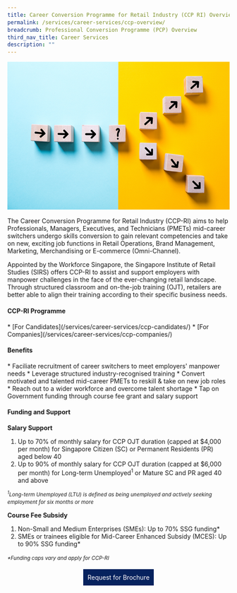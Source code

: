 ```yaml
---
title: Career Conversion Programme for Retail Industry (CCP RI) Overview
permalink: /services/career-services/ccp-overview/
breadcrumb: Professional Conversion Programme (PCP) Overview
third_nav_title: Career Services
description: ""
---
```

![Image for Career Conversion Programme for Retail Industry](/images/images-2021/Services-CareerServices-CCP-RI-Header-web.png)

<p>The Career Conversion Programme for Retail Industry (CCP-RI) aims to help Professionals,
Managers, Executives, and Technicians (PMETs) mid-career switchers undergo skills conversion to
gain relevant competencies and take on new, exciting job functions in Retail Operations, Brand
Management, Marketing, Merchandising or E-commerce (Omni-Channel).</p>

<p>Appointed by the Workforce Singapore, the Singapore Institute of Retail Studies (SIRS) offers CCP-RI
to assist and support employers with manpower challenges in the face of the ever-changing retail
landscape. Through structured classroom and on-the-job training (OJT), retailers are better able to
align their training according to their specific business needs.</p>

<h4>CCP-RI Programme</h4>
* [For Candidates](/services/career-services/ccp-candidates/)
* [For Companies](/services/career-services/ccp-companies/)
    

<h4>Benefits</h4>
* Faciliate recruitment of career switchers to meet employers' manpower needs
* Leverage structured industry-recognised training
* Convert motivated and talented mid-career PMETs to reskill &amp; take on new job roles
* Reach out to a wider workforce and overcome talent shortage
* Tap on Government funding through course fee grant and salary support

<h4>Funding and Support</h4>

<b>Salary Support</b>
<ol>
	<li>Up to 70% of monthly salary for CCP OJT duration (capped at $4,000 per month) for Singapore Citizen (SC) or Permanent Residents (PR) aged below 40</li>
	<li>Up to 90% of monthly salary for CCP OJT duration (capped at $6,000 per month) for Long-term Unemployed<sup>1</sup> or Mature SC and PR aged 40 and above</li>
	</ol>

<small><i><sup>1</sup>Long-term Unemployed (LTU) is defined as being unemployed and actively seeking employment for six months or more</i></small>
	
<b>Course Fee Subsidy</b>
<ol>
	<li>Non-Small and Medium Enterprises (SMEs): Up to 70% SSG funding*</li>
	<li>SMEs or trainees eligible for Mid-Career Enhanced Subsidy (MCES): Up to 90% SSG funding*</li>
	</ol>

<small><i>*Funding caps vary and apply for CCP-RI</i></small>

<center><a href="https://form.gov.sg/602f3c1c08dce8001276454a" style="background-color:#06225e; border:white; color:white; padding: 10px 10px; text-align:center; display:inline-block; margin: 4px 2px; cursor:pointer;text-decoration:none;">Request for Brochure</a></center>